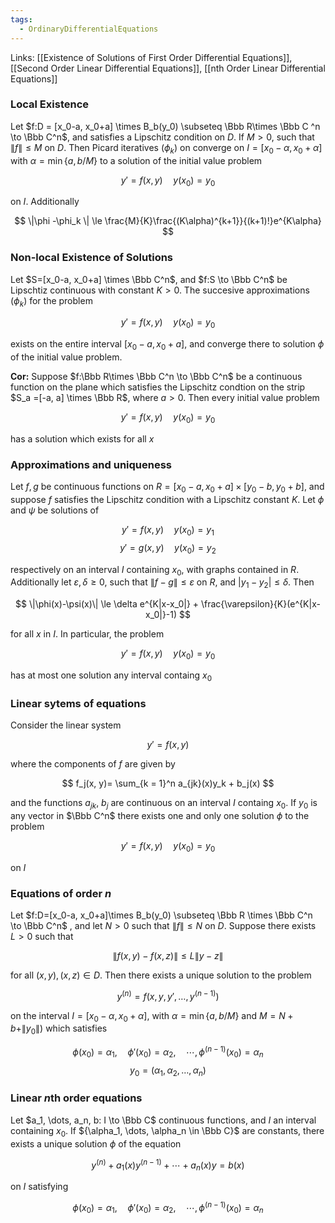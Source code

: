 ```yaml
---
tags:
  - OrdinaryDifferentialEquations
---
```

Links: [[Existence of Solutions of First Order Differential Equations]], [[Second Order Linear Differential Equations]], [[nth Order Linear Differential Equations]]
### Local Existence

Let $f:D = [x_0-a, x_0+a] \times B_b(y_0) \subseteq \Bbb R\times \Bbb C ^n \to \Bbb C^n$, and satisfies a Lipschitz condition on $D$. If $M>0$, such that $\| f \| \le M$ on $D$. Then Picard iteratives $(\phi_k)$ on converge on ${I = [x_0-\alpha, x_0+\alpha]}$ with $\alpha = \min\{a, b/M\}$ to a solution of the initial value problem 

$$
y' = f(x,y) \quad y(x_0)= y_0
$$

on $I$. Additionally 

$$
\|\phi -\phi_k \| \le \frac{M}{K}\frac{(K\alpha)^{k+1}}{(k+1)!}e^{K\alpha}
$$

### Non-local Existence of Solutions

Let $S=[x_0-a, x_0+a] \times \Bbb C^n$, and $f:S \to \Bbb C^n$ be Lipschtiz continuous with constant ${K>0}$. The succesive approximations $(\phi_k)$ for the problem 

$$
y' = f(x, y) \quad y(x_0) =y_0
$$

exists on the entire interval $[x_0-a, x_0+a]$, and converge there to solution $\phi$ of the initial value problem.

**Cor:** Suppose $f:\Bbb R\times \Bbb C^n \to \Bbb C^n$ be a continuous function on the plane which satisfies the Lipschitz condtion on the strip $S_a =[-a, a] \times \Bbb R$, where $a>0$. Then every initial value problem 

$$
y' = f(x, y) \quad y(x_0) =y_0
$$

has a solution which exists for all $x$

### Approximations and uniqueness

Let $f, g$ be continuous functions on ${R= [x_0-a,x_0+a]\times[y_0-b, y_0+b]}$, and suppose $f$ satisfies the Lipschitz condition with a Lipschitz constant $K$. Let $\phi$ and $\psi$ be solutions of 

$$
y' = f(x, y) \quad y(x_0) =y_1 $$$$
y' = g(x, y) \quad y(x_0) =y_2 
$$

respectively on an interval $I$ containing $x_0$, with graphs contained in $R$. Additionally let ${\varepsilon, \delta \ge 0}$, such that ${\|f-g\| \le \varepsilon}$ on $R$, and $|y_1-y_2| \le \delta$. Then 

$$
\|\phi(x)-\psi(x)\| \le \delta e^{K|x-x_0|} + \frac{\varepsilon}{K}(e^{K|x-x_0|}-1)
$$

for all $x$ in $I$. In particular, the problem

$$
y' = f(x, y) \quad y(x_0) =y_0
$$

has at most one solution any interval containg $x_0$

### Linear sytems of equations
Consider the linear system 

$$
y'= f(x,y)
$$

where the components of $f$ are given by 

$$
f_j(x, y)= \sum_{k = 1}^n a_{jk}(x)y_k + b_j(x)
$$

and the functions $a_{jk}$, $b_j$ are continuous on an interval $I$ containg $x_0$. If $y_0$ is any vector in $\Bbb C^n$ there exists one and only one solution $\phi$ to the problem

$$
y' = f(x, y) \quad y(x_0) =y_0
$$

on $I$

### Equations of order $n$

Let $f:D=[x_0-a, x_0+a]\times B_b(y_0) \subseteq \Bbb R \times \Bbb C^n \to \Bbb C^n$ , and let $N>0$ such that ${\|f\| \le N}$ on $D$. Suppose there exists $L >0$ such that 

$$
\|f(x,y) -f(x, z) \| \le L\|y-z\|
$$

for all $(x, y), (x, z) \in D$. Then there exists a unique solution to the problem 

$$
y^{(n)} = f(x, y, y', \dots, y^{(n-1)})
$$

on the interval $I = [x_0-\alpha, x_0+\alpha]$, with $\alpha = \min\{a, b/M\}$ and $M= N+b+\|y_0\|)$ which satisfies 

$$
\phi(x_0) = \alpha_1, \quad \phi'(x_0)= \alpha_2, \quad \cdots, \phi^{(n-1)}(x_0) = \alpha_n 
$$$$
y_0 =(\alpha_1,\alpha_2, \dots, \alpha_n)
$$

### Linear $n$th order equations

Let $a_1, \dots, a_n, b: I \to \Bbb C$ continuous functions, and $I$ an interval containing $x_0$. If ${\alpha_1, \dots, \alpha_n \in \Bbb C}$ are constants, there exists a unique solution $\phi$ of the equation 

$$
y^{(n)}+a_1(x)y^{(n-1)} + \cdots +a_n(x) y = b(x)
$$

on $I$ satisfying 

$$
\phi(x_0) = \alpha_1, \quad \phi'(x_0)= \alpha_2, \quad \cdots, \phi^{(n-1)}(x_0) = \alpha_n 
$$